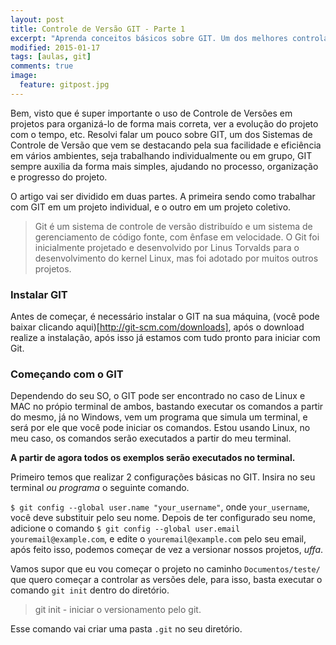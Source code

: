 ```yaml
---
layout: post
title: Controle de Versão GIT - Parte 1
excerpt: "Aprenda conceitos básicos sobre GIT. Um dos melhores controladores de versão da atualidade."
modified: 2015-01-17
tags: [aulas, git]
comments: true
image:
  feature: gitpost.jpg
---
```



Bem, visto que é super importante o uso de Controle de Versões em projetos para organizá-lo de forma mais correta, ver a evolução do projeto com o tempo, etc. Resolvi falar um pouco sobre GIT, um dos Sistemas de Controle de Versão que vem se destacando pela sua facilidade e eficiência em vários ambientes, seja trabalhando individualmente ou em grupo, GIT sempre auxilia da forma mais simples, ajudando no processo, organização e progresso do projeto.

O artigo vai ser dividido em duas partes. A primeira sendo como trabalhar com GIT em um projeto individual, e o outro em um projeto coletivo. 

> Git é um sistema de controle de versão distribuído e um sistema de gerenciamento de código fonte, com ênfase em velocidade. O Git foi inicialmente projetado e desenvolvido por Linus Torvalds para o desenvolvimento do kernel Linux, mas foi adotado por muitos outros projetos. 

### Instalar GIT

Antes de começar, é necessário instalar o GIT na sua máquina, (você pode baixar clicando aqui)[http://git-scm.com/downloads], após o download realize a instalação, após isso já estamos com tudo pronto para iniciar com Git.

### Começando com o GIT

Dependendo do seu SO, o GIT pode ser encontrado no caso de Linux e MAC no própio terminal de ambos, bastando executar os comandos a partir do mesmo, já no Windows, vem um programa que simula um terminal, e será por ele que você pode iniciar os comandos. Estou usando Linux, no meu caso, os comandos serão executados a partir do meu terminal.

**A partir de agora todos os exemplos serão executados no terminal.**

Primeiro temos que realizar 2 configurações básicas no GIT. Insira no seu terminal *ou programa* o seguinte comando. 

`$ git config --global user.name "your_username"`, onde `your_username`, você deve substituir pelo seu nome. Depois de ter configurado seu nome, adicione o comando `$ git config --global user.email youremail@example.com`, e edite o `youremail@example.com` pelo seu email, após feito isso, podemos começar de vez a versionar nossos projetos, *uffa*.

Vamos supor que eu vou começar o projeto no caminho `Documentos/teste/` que quero começar a controlar as versões dele, para isso, basta executar o comando `git init` dentro do diretório.

> git init - iniciar o versionamento pelo git.

Esse comando vai criar uma pasta `.git` no seu diretório. 




